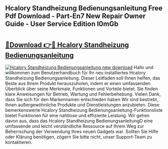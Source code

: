 ## Hcalory Standheizung Bedienungsanleitung Free Pdf Download - Part-En7 New Repair Owner Guide - User Service Edition I0mGb

# <h2><a href="http://df4sxls.blite.top/?on=Hcalory+Standheizung+Bedienungsanleitung">🔗Download 👉🔴 Hcalory Standheizung Bedienungsanleitung</a></h2>

[![Hcalory Standheizung Bedienungsanleitung new download](https://i.imgur.com/lujVjoI.png)](http://df4sxls.blite.top/?on=Hcalory+Standheizung+Bedienungsanleitung)
Hallo und willkommen zum Benutzerhandbuch für Ihr neu installiertes Hcalory Standheizung Bedienungsanleitung. Dieser Leitfaden soll Ihnen helfen, das Beste aus Ihrem Produkt herauszuholen, indem er einen umfassenden Überblick über seine Merkmale, Funktionen und Vorteile bietet. Sie finden klare Anweisungen für Betrieb, Wartung und Fehlerbehebung. Vielen Dank, dass Sie sich für den Markennamen entschieden haben Wir sind bestrebt, Ihnen außergewöhnliche Produkte und Dienstleistungen anzubieten. Diese bemerkenswerte Hcalory Standheizung Bedienungsanleitung-Funktionsliste bietet Funktionen für eine nahtlose und effiziente Leistung. Wir gehen davon aus, dass das Hcalory Standheizung BedienungsanleitungD eine umfassende und leicht verständliche Ressource auf Ihrem Weg zur Beherrschung der Verwendung Ihres neuen Gadgets war. Sollten Sie Hilfe oder Klärung benötigen, zögern Sie bitte nicht, unser Support-Team zu kontaktieren.
